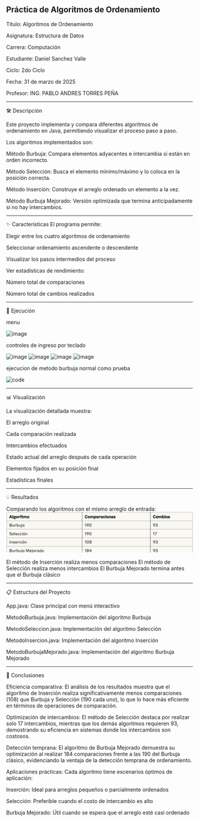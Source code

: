 Práctica de Algoritmos de Ordenamiento
--------------------------------------------------------------------------------------------------------------------------------------------------
Título: Algoritmos de Ordenamiento

Asignatura: Estructura de Datos

Carrera: Computación

Estudiante: Daniel Sanchez Valle

Ciclo: 2do Ciclo

Fecha: 31 de marzo de 2025

Profesor: ING. PABLO ANDRES TORRES PEÑA

--------------------------------------------------------------------------------------------------------------------------------------------------

🛠️ Descripción

Este proyecto implementa y compara diferentes algoritmos de ordenamiento en Java, permitiendo visualizar el proceso paso a paso.

Los algoritmos implementados son:

Método Burbuja: Compara elementos adyacentes e intercambia si están en orden incorrecto.

Método Selección: Busca el elemento mínimo/máximo y lo coloca en la posición correcta.

Método Inserción: Construye el arreglo ordenado un elemento a la vez.

Método Burbuja Mejorado: Versión optimizada que termina anticipadamente si no hay intercambios.

--------------------------------------------------------------------------------------------------------------------------------------------------

✨ Características
El programa permite:

Elegir entre los cuatro algoritmos de ordenamiento

Seleccionar ordenamiento ascendente o descendente

Visualizar los pasos intermedios del proceso 

Ver estadísticas de rendimiento:

Número total de comparaciones

Número total de cambios realizados


--------------------------------------------------------------------------------------------------------------------------------------------------


🚀 Ejecución

menu 

![image](https://github.com/user-attachments/assets/e575c135-2435-47b4-bb5f-72bb2903ba80)


controles de ingreso por teclado

![image](https://github.com/user-attachments/assets/aa05a3fb-4645-47ff-be0b-48b4d0eb2f32)
![image](https://github.com/user-attachments/assets/3b6bcc00-66f2-4627-852f-83fc222a7caf)
![image](https://github.com/user-attachments/assets/c4128594-9caf-4d1c-a574-867a99583d9a)
![image](https://github.com/user-attachments/assets/b64154f3-b1fc-4fa6-8b01-9d1e9c422049)


ejecucion de metodo burbuja normal como prueba

![code](https://github.com/user-attachments/assets/8a0d19fe-258a-4814-916b-bd1988b1386d)

--------------------------------------------------------------------------------------------------------------------------------------------------

📊 Visualización

La visualización detallada muestra:

El arreglo original

Cada comparación realizada

Intercambios efectuados

Estado actual del arreglo después de cada operación

Elementos fijados en su posición final

Estadísticas finales

--------------------------------------------------------------------------------------------------------------------------------------------------

💡 Resultados

Comparando los algoritmos con el mismo arreglo de entrada:
![alt text](image.png)

El método de Inserción realiza menos comparaciones
El método de Selección realiza menos intercambios
El Burbuja Mejorado termina antes que el Burbuja clásico

--------------------------------------------------------------------------------------------------------------------------------------------------

📋 Estructura del Proyecto

App.java: Clase principal con menú interactivo

MetodoBurbuja.java: Implementación del algoritmo Burbuja

MetodoSeleccion.java: Implementación del algoritmo Selección

MetodoInsercion.java: Implementación del algoritmo Inserción

MetodoBurbujaMejorado.java: Implementación del algoritmo Burbuja Mejorado

--------------------------------------------------------------------------------------------------------------------------------------------------

📝 Conclusiones

Eficiencia comparativa: El análisis de los resultados muestra que el algoritmo de Inserción realiza significativamente menos comparaciones (108) que Burbuja y Selección (190 cada uno), lo que lo hace más eficiente en términos de operaciones de comparación.

Optimización de intercambios: El método de Selección destaca por realizar solo 17 intercambios, mientras que los demás algoritmos requieren 93, demostrando su eficiencia en sistemas donde los intercambios son costosos.

Detección temprana: El algoritmo de Burbuja Mejorado demuestra su optimización al realizar 184 comparaciones frente a las 190 del Burbuja clásico, evidenciando la ventaja de la detección temprana de ordenamiento.

Aplicaciones prácticas: Cada algoritmo tiene escenarios óptimos de aplicación:


Inserción: Ideal para arreglos pequeños o parcialmente ordenados

Selección: Preferible cuando el costo de intercambio es alto

Burbuja Mejorado: Útil cuando se espera que el arreglo esté casi ordenado
